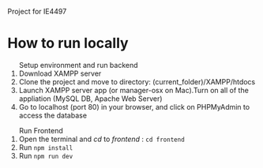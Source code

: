 Project for IE4497

<h1>How to run locally</h1>

<ol>
  <dt>Setup environment and run backend</dt>
  <li>Download XAMPP server</li>
  <li>Clone the project and move to directory: (current_folder)/XAMPP/htdocs </li>
  <li>Launch XAMPP server app (or manager-osx on Mac).Turn on all of the appliation (MySQL DB, Apache Web Server) </li>
  <li>Go to localhost (port 80) in your browser, and click on PHPMyAdmin to access the database</li>
</ol>

<ol>
  <dt>Run Frontend</dt>
  <li>Open the terminal and <em>cd</em> to <em>frontend</em> : <code>cd frontend</code></li>
  <li>Run <code>npm install</code></li>
  <li>Run <code>npm run dev</code></li>
</ol>

